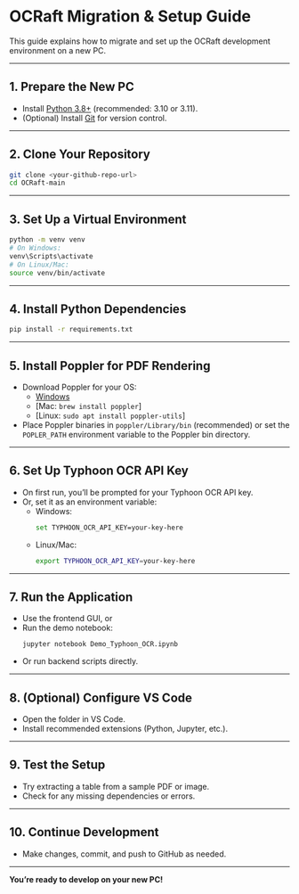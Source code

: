 # OCRaft Migration & Setup Guide

This guide explains how to migrate and set up the OCRaft development environment on a new PC.

---

## 1. Prepare the New PC
- Install [Python 3.8+](https://www.python.org/downloads/) (recommended: 3.10 or 3.11).
- (Optional) Install [Git](https://git-scm.com/downloads) for version control.

---

## 2. Clone Your Repository
```sh
git clone <your-github-repo-url>
cd OCRaft-main
```

---

## 3. Set Up a Virtual Environment
```sh
python -m venv venv
# On Windows:
venv\Scripts\activate
# On Linux/Mac:
source venv/bin/activate
```

---

## 4. Install Python Dependencies
```sh
pip install -r requirements.txt
```

---

## 5. Install Poppler for PDF Rendering
- Download Poppler for your OS:
  - [Windows](http://blog.alivate.com.au/poppler-windows/)
  - [Mac: `brew install poppler`]
  - [Linux: `sudo apt install poppler-utils`]
- Place Poppler binaries in `poppler/Library/bin` (recommended) or set the `POPLER_PATH` environment variable to the Poppler bin directory.

---

## 6. Set Up Typhoon OCR API Key
- On first run, you’ll be prompted for your Typhoon OCR API key.
- Or, set it as an environment variable:
  - Windows:
    ```sh
    set TYPHOON_OCR_API_KEY=your-key-here
    ```
  - Linux/Mac:
    ```sh
    export TYPHOON_OCR_API_KEY=your-key-here
    ```

---

## 7. Run the Application
- Use the frontend GUI, or
- Run the demo notebook:
  ```sh
  jupyter notebook Demo_Typhoon_OCR.ipynb
  ```
- Or run backend scripts directly.

---

## 8. (Optional) Configure VS Code
- Open the folder in VS Code.
- Install recommended extensions (Python, Jupyter, etc.).

---

## 9. Test the Setup
- Try extracting a table from a sample PDF or image.
- Check for any missing dependencies or errors.

---

## 10. Continue Development
- Make changes, commit, and push to GitHub as needed.

---

**You’re ready to develop on your new PC!**
